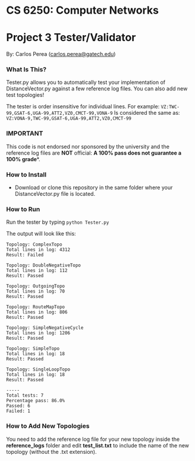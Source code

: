 # CS 6250: Computer Networks
# Project 3 Tester/Validator

By: Carlos Perea (carlos.perea@gatech.edu)

### What Is This?

Tester.py allows you to automatically test your implementation of DistanceVector.py against a few reference log files. You can also add new test topologies!

The tester is order insensitive for individual lines. For example:
```VZ:TWC-99,GSAT-6,UGA-99,ATT2,VZ0,CMCT-99,VONA-9```
Is considered the same as:
```VZ:VONA-9,TWC-99,GSAT-6,UGA-99,ATT2,VZ0,CMCT-99```

### IMPORTANT

This code is not endorsed nor sponsored by the university and the reference log files are **NOT** official: **A 100% pass does not guarantee a 100% grade***.

### How to Install

  - Download or clone this repository in the same folder where your DistanceVector.py file is located.

### How to Run
Run the tester by typing ```python Tester.py```

The output will look like this:

```
Topology: ComplexTopo
Total lines in log: 4312
Result: Failed

Topology: DoubleNegativeTopo
Total lines in log: 112
Result: Passed

Topology: OutgoingTopo
Total lines in log: 70
Result: Passed

Topology: RouteMapTopo
Total lines in log: 806
Result: Passed

Topology: SimpleNegativeCycle
Total lines in log: 1206
Result: Passed

Topology: SimpleTopo
Total lines in log: 18
Result: Passed

Topology: SingleLoopTopo
Total lines in log: 18
Result: Passed

-----
Total tests: 7
Percentage pass: 86.0%
Passed: 6
Failed: 1
```

### How to Add New Topologies

You need to add the reference log file for your new topology inside the **reference_logs** folder and edit **test_list.txt** to include the name of the new topology (without the .txt extension).
